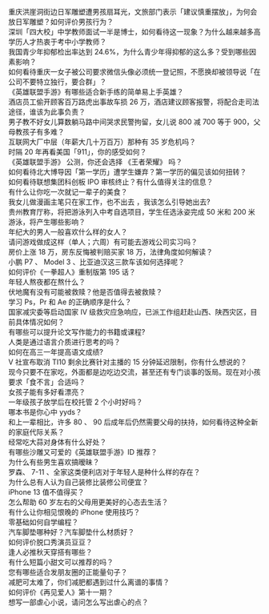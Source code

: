 重庆洪崖洞街边日军雕塑遭男孩扇耳光，文旅部门表示「建议慎重摆放」，为何会放日军雕塑？如何评价男孩行为？  
深圳「四大校」中学教师面试一半是博士，如何看待这一现象？为什么越来越多高学历人才热衷于考中小学教师？  
我国青少年抑郁检出率达到 24.6%，为什么青少年得抑郁的这么多？受到哪些因素影响？  
如何看待重庆一女子被公司要求微信头像必须统一登记照，不愿换却被领导说「在公司不要特立独行，要合群」？  
《英雄联盟手游》有哪些适合新手练的简单易上手英雄？  
酒店员工偷开顾客百万路虎出事故车损 26 万，酒店建议顾客报警，将配合走司法途径，谁该为此事负责？  
男子教不好女儿算数躺马路中间哭求民警拘留，女儿说 800 减 700 等于 900，父母教孩子有多难？  
互联网大厂中层（年薪大几十万百万）那种有 35 岁危机吗？  
时隔 20 年再看美国「911」，你的感受如何？  
《英雄联盟手游》 公测，你还会选择 《王者荣耀》 吗？  
如何看待北大博导因「第一学历」遭学生嫌弃？第一学历的偏见该如何扭转？  
如何看待联想集团科创板 IPO 审核终止？有什么值得关注的信息？  
有什么让你吃一次就记一辈子的美食？  
我女儿做漫画主笔只在家工作，也不出去 ，我该怎么引导她出去?  
贵州教育厅称，将把游泳列入中考自选项目，学生任选泳姿完成 50 米和 200 米游泳，将产生哪些影响？  
年纪大的男人一般喜欢什么样的女人？  
请问游戏做成这样（单人；六周）有可能去游戏公司实习吗？  
房价上涨 18 万，房东反悔被判赔买家 18 万，法律角度如何解读？  
小鹏 P7 、 Model 3 、比亚迪汉这三款车该如何选择呢？  
如何评价《一拳超人》重制版第 195 话？  
年轻人熬夜都在熬什么？  
伏地魔有没有可能被救赎？他是否值得去被救赎？  
学习 Ps，Pr 和 Ae 的正确顺序是什么？  
国家减灾委等启动国家 Ⅳ 级救灾应急响应，已派工作组赶赴山西、陕西灾区，目前具体情况如何？  
有哪些可以提升论文写作能力的书籍或课程?  
人类是通过语言介质进行思考的吗？  
如何在高三一年提高语文成绩?  
V 社宣布取消 TI10 剩余比赛针对主播的 15 分钟延迟限制，你有什么想说的？  
现今只要不在家吃，外面都是边吃边交流，甚至还有专门谈事的饭局。现在对小孩要求「食不言」合适吗？  
女孩子能有多好看漂亮？  
一年级孩子放学后在校托管 2 个小时好吗？  
哪本书是你心中 yyds？  
和上一辈相比，许多 80 、 90 后成年后仍然需要父母的扶持，如何看待这种全新的家庭代际关系？  
经常吃大蒜对身体有什么好处？  
有哪些沙雕又可爱的《英雄联盟手游》ID 推荐？  
为什么有些男生喜欢搞暧昧？  
罗森、 7-11 、全家这类便利店对于年轻人是种什么样的存在？  
为什么总有人认为自己装修比装修公司便宜？  
iPhone 13 值不值得买？  
怎么帮助 60 岁左右的父母用更美好的心态去生活？  
有什么让你相见恨晚的 iPhone 使用技巧？  
零基础如何自学编程？  
汽车脚垫哪种好？汽车脚垫什么材质好？  
如何评价脱口秀演员豆豆？  
逢人必推秋天穿搭有哪些？  
有什么短篇小甜文可以推荐的吗？  
您有哪些适合发朋友圈的正能量句子？  
减肥可太难了，你们减肥都遇到过什么离谱的事情？  
如何评价《再见爱人》第十一期？  
想写一部虐心小说，请问怎么写出虐心的点？  
